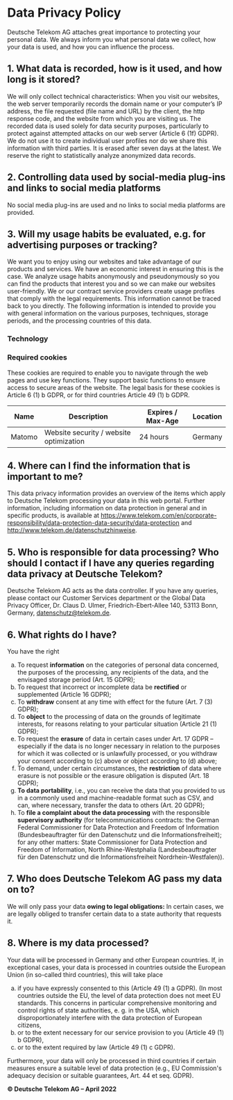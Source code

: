 # Data Privacy Policy

Deutsche Telekom AG attaches great importance to protecting your personal data. We always inform you what personal data we collect, how your data is used, and how you can influence the process.

## 1. What data is recorded, how is it used, and how long is it stored?

We will only collect technical characteristics: When you visit our websites, the web server temporarily records the domain name or your computer’s IP address, the file requested (file name and URL) by the client, the http response code, and the website from which you are visiting us. The recorded data is used solely for data security purposes, particularly to protect against attempted attacks on our web server (Article 6 (1f) GDPR). We do not use it to create individual user profiles nor do we share this information with third parties. It is erased after seven days at the latest. We reserve the right to statistically analyze anonymized data records.

## 2. Controlling data used by social-media plug-ins and links to social media platforms

No social media plug-ins are used and no links to social media platforms are provided.

## 3. Will my usage habits be evaluated, e.g. for advertising purposes or tracking?

We want you to enjoy using our websites and take advantage of our products and services. We have an economic interest in ensuring this is the case. We analyze usage habits anonymously and pseudonymously so you can find the products that interest you and so we can make our websites user-friendly. We or our contract service providers create usage profiles that comply with the legal requirements. This information cannot be traced back to you directly. The following information is intended to provide you with general information on the various purposes, techniques, storage periods, and the processing countries of this data.

### Technology

### Required cookies

These cookies are required to enable you to navigate through the web pages and use key functions. They support basic functions to ensure access to secure areas of the website. The legal basis for these cookies is Article 6 (1) b GDPR, or for third countries Article 49 (1) b GDPR.

| Name   | Description                             | Expires / Max-Age | Location |
| ------ | --------------------------------------- | ----------------- | -------- |
| Matomo | Website security / website optimization | 24 hours          | Germany  |

## 4. Where can I find the information that is important to me?

This data privacy information provides an overview of the items which apply to Deutsche Telekom processing your data in this web portal. Further information, including information on data protection in general and in specific products, is available at https://www.telekom.com/en/corporate-responsibility/data-protection-data-security/data-protection and http://www.telekom.de/datenschutzhinweise.

## 5. Who is responsible for data processing? Who should I contact if I have any queries regarding data privacy at Deutsche Telekom?

Deutsche Telekom AG acts as the data controller. If you have any queries, please contact our Customer Services department or the Global Data Privacy Officer, Dr. Claus D. Ulmer, Friedrich-Ebert-Allee 140, 53113 Bonn, Germany, datenschutz@telekom.de.

## 6. What rights do I have?

You have the right

<ol type="a">
  <li>To request <b>information</b> on the categories of personal data concerned, the purposes of the processing, any recipients of the data, and the envisaged storage period (Art. 15 GDPR);</li>
  <li>To request that incorrect or incomplete data be <b>rectified</b> or supplemented (Article 16 GDPR);</li>
  <li>To <b>withdraw</b> consent at any time with effect for the future (Art. 7 (3) GDPR);</li>
  <li>To <b>object</b> to the processing of data on the grounds of legitimate interests, for reasons relating to your particular situation (Article 21 (1) GDPR);</li>
  <li>To request the <b>erasure</b> of data in certain cases under Art. 17 GDPR – especially if the data is no longer necessary in relation to the purposes for which it was collected or is unlawfully processed, or you withdraw your consent according to (c) above or object according to (d) above;</li>
  <li>To demand, under certain circumstances, the <b>restriction</b> of data where erasure is not possible or the erasure obligation is disputed (Art. 18 GDPR);</li>
  <li><b>To data portability</b>, i.e., you can receive the data that you provided to us in a commonly used and machine-readable format such as CSV, and can, where necessary, transfer the data to others (Art. 20 GDPR);</li>
  <li>To <b>file a complaint about the data processing</b> with the responsible <b>supervisory authority</b> (for telecommunications contracts: the German Federal Commissioner for Data Protection and Freedom of Information (Bundesbeauftragter für den Datenschutz und die Informationsfreiheit); for any other matters: State Commissioner for Data Protection and Freedom of Information, North Rhine-Westphalia (Landesbeauftragter für den Datenschutz und die Informationsfreiheit Nordrhein-Westfalen)).</li>
</ol>

## 7. Who does Deutsche Telekom AG pass my data on to?

We will only pass your data **owing to legal obligations:** In certain cases, we are legally obliged to transfer certain data to a state authority that requests it.

## 8. Where is my data processed?

Your data will be processed in Germany and other European countries. If, in exceptional cases, your data is processed in countries outside the European Union (in so-called third countries), this will take place

<ol type="a">
  <li>if you have expressly consented to this (Article 49 (1) a GDPR). (In most countries outside the EU, the level of data protection does not meet EU standards. This concerns in particular comprehensive monitoring and control rights of state authorities, e. g. in the USA, which disproportionately interfere with the data protection of European citizens,</li>
  <li>or to the extent necessary for our service provision to you (Article 49 (1) b GDPR),</li>
  <li>or to the extent required by law (Article 49 (1) c GDPR).</li>
</ol>

Furthermore, your data will only be processed in third countries if certain measures ensure a suitable level of data protection (e.g., EU Commission's adequacy decision or suitable guarantees, Art. 44 et seq. GDPR).

**© Deutsche Telekom AG – April 2022**
